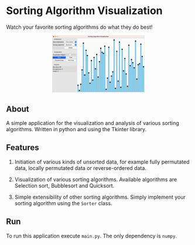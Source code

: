 # Sorting Algorithm Visualization

Watch your favorite sorting algorithms do what they do best!

<p align="center">
  <img src="image/quicksort.gif" width="50%" alt"sd"/>
</p>

## About
A simple application for the visualization and analysis of various sorting algorithms. Written in python and using the Tkinter library.

## Features
1. Initiation of various kinds of unsorted data, for example fully permutated data, locally permutated data or reverse-ordered data.

2. Visualization of various sorting algorithms. Available algorithms are Selection sort, Bubblesort and Quicksort.

3. Simple extensibility of other sorting algorithms. Simply implement your sorting algorithm using the `Sorter` class.


## Run
To run this application execute `main.py`. The only dependency is `numpy`.
